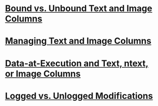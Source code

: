 # [Bound vs. Unbound Text and Image Columns](bound-vs.-unbound-text-and-image-columns.md)
# [Managing Text and Image Columns](managing-text-and-image-columns.md)
# [Data-at-Execution and Text, ntext, or Image Columns](data-at-execution-and-text-ntext-or-image-columns.md)
# [Logged vs. Unlogged Modifications](logged-vs.-unlogged-modifications.md)
